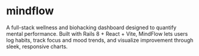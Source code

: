 # mindflow
A full-stack wellness and biohacking dashboard designed to quantify mental performance. Built with Rails 8 + React + Vite, MindFlow lets users log habits, track focus and mood trends, and visualize improvement through sleek, responsive charts.
